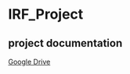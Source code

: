 # IRF_Project

## project documentation
[Google Drive](https://docs.google.com/document/d/10_x-qziorr8QmPyMQpDucDV1fW-GkwqQOfb4vsnezxA/edit?usp=sharing)
